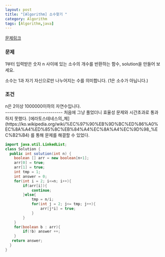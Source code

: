 ```yaml
---
layout: post
title: "[Algorithm] 소수찾기 "
category: Algorithm
tags: [Algorithm,java]
---
```

[문제링크](https://programmers.co.kr/learn/courses/30/lessons/12921)
### 문제
<div class = "notice">
1부터 입력받은 숫자 n 사이에 있는 소수의 개수를 반환하는 함수, solution을 만들어 보세요. <br>

소수는 1과 자기 자신으로만 나누어지는 수를 의미합니다.
(1은 소수가 아닙니다.)
</div>

### 조건
<div class = "notice">
n은 2이상 1000000이하의 자연수입니다.
</div>
-----------------------------
처음에 그냥 풀었더니 효율성 문제와 시간초과로 통과하지 못했다.  
[에라토스테네스의_체](https://ko.wikipedia.org/wiki/%EC%97%90%EB%9D%BC%ED%86%A0%EC%8A%A4%ED%85%8C%EB%84%A4%EC%8A%A4%EC%9D%98_%EC%B2%B4) 를 통해 문제를 해결할 수 있었다.

```java  
import java.util.LinkedList;
class Solution {
  public int solution(int n) {
    boolean [] arr = new boolean[n+1];
    arr[0] = true;
    arr[1] = true;
    int tmp = 1;
    int answer = 0;
    for(int i = 2; i<=n; i++){
        if(arr[i]){
            continue;
        }else{
            tmp = n/i;
            for(int j = 2; j<= tmp; j++){
                arr[j*i] = true;
            }
        }
    }
    for(boolean b : arr){
        if(!b) answer ++;
    }
   return answer;
  }
}
```
